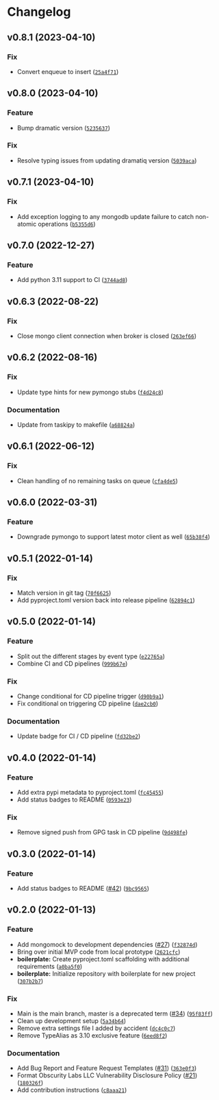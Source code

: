 # Changelog

<!--next-version-placeholder-->

## v0.8.1 (2023-04-10)
### Fix
* Convert enqueue to insert ([`25a4f71`](https://github.com/obscuritylabs/dramatiq-mongodb/commit/25a4f719f51867b011865d32f14acdcfa1265bc9))

## v0.8.0 (2023-04-10)
### Feature
* Bump dramatic version ([`5235637`](https://github.com/obscuritylabs/dramatiq-mongodb/commit/5235637d64edb0caa63a4890d8ce6f3acd17b99a))

### Fix
* Resolve typing issues from updating dramatiq version ([`5039aca`](https://github.com/obscuritylabs/dramatiq-mongodb/commit/5039aca9e80345ce5e0873010decbd9a1a23f35b))

## v0.7.1 (2023-04-10)
### Fix
* Add exception logging to any mongodb update failure to catch non-atomic operations ([`b5355d6`](https://github.com/obscuritylabs/dramatiq-mongodb/commit/b5355d6b5d93a14393e86b73a1df9df8dec519bf))

## v0.7.0 (2022-12-27)
### Feature
* Add python 3.11 support to CI ([`3744ad8`](https://github.com/obscuritylabs/dramatiq-mongodb/commit/3744ad8bf0b33fc5f44cd73d980324c33e1defc1))

## v0.6.3 (2022-08-22)
### Fix
* Close mongo client connection when broker is closed ([`263ef66`](https://github.com/obscuritylabs/dramatiq-mongodb/commit/263ef6656e437e109c3faabba8e87ebd64fcef3c))

## v0.6.2 (2022-08-16)
### Fix
* Update type hints for new pymongo stubs ([`f4d24c8`](https://github.com/obscuritylabs/dramatiq-mongodb/commit/f4d24c83eeabb4bc86bfb34386042f3e956a3145))

### Documentation
* Update from taskipy to makefile ([`a68824a`](https://github.com/obscuritylabs/dramatiq-mongodb/commit/a68824ab54db6c7dd2d2c1643192972525b95b48))

## v0.6.1 (2022-06-12)
### Fix
* Clean handling of no remaining tasks on queue ([`cfa4de5`](https://github.com/obscuritylabs/dramatiq-mongodb/commit/cfa4de540b3f704bdbbf4d57cc033c44657b473f))

## v0.6.0 (2022-03-31)
### Feature
* Downgrade pymongo to support latest motor client as well ([`65b38f4`](https://github.com/obscuritylabs/dramatiq-mongodb/commit/65b38f422528560c4006cac61d2aa95486073a9f))

## v0.5.1 (2022-01-14)
### Fix
* Match version in git tag ([`70f6625`](https://github.com/obscuritylabs/dramatiq-mongodb/commit/70f6625c3a11e6b741496aa5c2ee3c1992c2fe40))
* Add pyproject.toml version back into release pipeline ([`62894c1`](https://github.com/obscuritylabs/dramatiq-mongodb/commit/62894c1d9ce071406399d79f119b8219db97295c))

## v0.5.0 (2022-01-14)
### Feature
* Split out the different stages by event type ([`e22765a`](https://github.com/obscuritylabs/dramatiq-mongodb/commit/e22765ac7266854aca83d6c3b43a979c1bb80a59))
* Combine CI and CD pipelines ([`999b67e`](https://github.com/obscuritylabs/dramatiq-mongodb/commit/999b67efc206a3392c39a9fdfcb325587c59384c))

### Fix
* Change conditional for CD pipeline trigger ([`d90b9a1`](https://github.com/obscuritylabs/dramatiq-mongodb/commit/d90b9a13923ad8e2dfa0a7364cec5014d1ff88cc))
* Fix conditional on triggering CD pipeline ([`dae2cb0`](https://github.com/obscuritylabs/dramatiq-mongodb/commit/dae2cb0afb813556d8676901532f04963df058d8))

### Documentation
* Update badge for CI / CD pipeline ([`fd32be2`](https://github.com/obscuritylabs/dramatiq-mongodb/commit/fd32be25a4d870844f3f40fef823ac789ae403cf))

## v0.4.0 (2022-01-14)
### Feature
* Add extra pypi metadata to pyproject.toml ([`fc45455`](https://github.com/obscuritylabs/dramatiq-mongodb/commit/fc45455bf1fbd9823d561ef0070ed408bf55b006))
* Add status badges to README ([`0593e23`](https://github.com/obscuritylabs/dramatiq-mongodb/commit/0593e23fff163a236c178ac5b071480d5c494cda))

### Fix
* Remove signed push from GPG task in CD pipeline ([`9d498fe`](https://github.com/obscuritylabs/dramatiq-mongodb/commit/9d498feda6d0ebd846be987d9c6ed272a3a4490f))

## v0.3.0 (2022-01-14)
### Feature
* Add status badges to README ([#42](https://github.com/obscuritylabs/dramatiq-mongodb/issues/42)) ([`9bc9565`](https://github.com/obscuritylabs/dramatiq-mongodb/commit/9bc9565f62291666b8cb676e180d223b84a9307c))

## v0.2.0 (2022-01-13)
### Feature
* Add mongomock to development dependencies ([#27](https://github.com/obscuritylabs/dramatiq-mongodb/issues/27)) ([`f32874d`](https://github.com/obscuritylabs/dramatiq-mongodb/commit/f32874d8ed4af25e4f98e651526cb702ced17f26))
* Bring over initial MVP code from local prototype ([`2621cfc`](https://github.com/obscuritylabs/dramatiq-mongodb/commit/2621cfc9da0840a75a1cfd9c0eba7e61dc60c8ae))
* **boilerplate:** Create pyproject.toml scaffolding with additional requirements ([`a0ba5f0`](https://github.com/obscuritylabs/dramatiq-mongodb/commit/a0ba5f0f9179e72006e03ae827b62961f43c0dbc))
* **boilerplate:** Initialize repository with boilerplate for new project ([`307b2b7`](https://github.com/obscuritylabs/dramatiq-mongodb/commit/307b2b73b679400ef32bc45e074a42ca220e9244))

### Fix
* Main is the main branch, master is a deprecated term ([#34](https://github.com/obscuritylabs/dramatiq-mongodb/issues/34)) ([`95f83ff`](https://github.com/obscuritylabs/dramatiq-mongodb/commit/95f83ff3d50d8dfc2cede6e67a05bfa9b33c29b8))
* Clean up development setup ([`5a34b64`](https://github.com/obscuritylabs/dramatiq-mongodb/commit/5a34b648ff3ec7c67ffd5a1c5accb19572b7cf41))
* Remove extra settings file I added by accident ([`dc4c0c7`](https://github.com/obscuritylabs/dramatiq-mongodb/commit/dc4c0c7d16e2c7e9d73a0f2f5c18cd04fe58d438))
* Remove TypeAlias as 3.10 exclusive feature ([`6eed8f2`](https://github.com/obscuritylabs/dramatiq-mongodb/commit/6eed8f25bf40ee6b31cbe66fd89e298241def74e))

### Documentation
* Add Bug Report and Feature Request Templates ([#31](https://github.com/obscuritylabs/dramatiq-mongodb/issues/31)) ([`363e0f3`](https://github.com/obscuritylabs/dramatiq-mongodb/commit/363e0f3d3391397029f64f0fd8478988c1e1e651))
* Format Obscurity Labs LLC Vulnerability Disclosure Policy ([#21](https://github.com/obscuritylabs/dramatiq-mongodb/issues/21)) ([`180326f`](https://github.com/obscuritylabs/dramatiq-mongodb/commit/180326f6e929e34985164ce1bfd6c669ffd7cf33))
* Add contribution instructions ([`c8aaa21`](https://github.com/obscuritylabs/dramatiq-mongodb/commit/c8aaa216262d4b5d24e041c2a23b1b9500d8a7e0))
